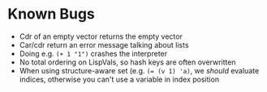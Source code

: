 # Known Bugs

* Cdr of an empty vector returns the empty vector
* Car/cdr return an error message talking about lists
* Doing e.g. `(+ 1 "1")` crashes the interpreter
* No total ordering on LispVals, so hash keys are often overwritten
* When using structure-aware set (e.g. `(= (v 1) 'a)`, we *should* evaluate indices, otherwise you can't use a variable in index position